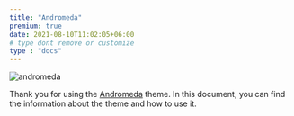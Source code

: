 ```yaml
---
title: "Andromeda"
premium: true
date: 2021-08-10T11:02:05+06:00 
# type dont remove or customize
type : "docs"
---
```


![andromeda](https://gethugothemes.com/wp-content/uploads/edd/2021/08/andromeda.png)

Thank you for using the [Andromeda](https://gethugothemes.com/themes/andromeda/) theme. In this document, you can find the information about the theme and how to use it.